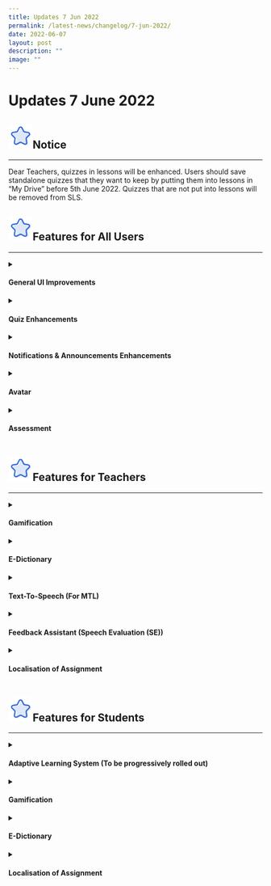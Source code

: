 ```yaml
---
title: Updates 7 Jun 2022
permalink: /latest-news/changelog/7-jun-2022/
date: 2022-06-07
layout: post
description: ""
image: ""
---
```

<h1 class="section-title">Updates 7 June 2022</h1>
<h2><img style="width:3rem; display: inline;" src="/images/Icons/Star.svg">Notice</h2><hr>
<p>Dear Teachers, quizzes in lessons will be enhanced. Users should save standalone quizzes that they want to keep by putting them into lessons in “My Drive” before 5th June 2022. Quizzes that are not put into lessons will be removed from SLS.</p>
<h2><img style="width:3rem; display: inline;" src="/images/Icons/Star.svg">Features for All Users</h2><hr>
<details><summary><h4>General UI Improvements</h4></summary>
<ol>
<li>
<p>Introduction of Table View for Global Search</p>
<ul>
<li>
<p>Allows for a denser and data-rich view of search results</p>
</li>
</ul>
</li>
<li>
<p>Introduction of App Library</p>
<ul>
<li>
<p>Features individual apps that can be found in Global Search</p>
</li>
<li>
<p>Supports Content Publisher apps (e.g. e-textbook platforms)</p>
</li>
</ul>
</li>
</ol></details>
<details><summary><h4>Quiz Enhancements</h4></summary>
<ol>
<li>
<p>Improvement of functionalities for Quizzes to prepare for e-SBA (e-School-Based Assessment)</p>
<ul>
<li>
<p>Supports multiple questions on each page of a quiz (from 1 question per page)</p>
</li>
<li>
<p>Supports Text/Media components and Display components (i.e. 2-columns, 3-columns and accordion) in quizzes</p>
</li>
</ul>
</li>
</ol></details>
<details><summary><h4>Notifications &amp; Announcements Enhancements</h4></summary>
<ol>
<li>
<p>Improvement of functionalities to allow users to manage information using:</p>
<ul>
<li>
<p>Filters</p>
</li><li>
<p>Categories &amp; Flags (Notifications only)</p>
</li>
</ul>
</li>
<li>
<p>Introduced new optional notifications for teachers to:</p>
<ul>
<li>
<p>Create forum post</p>
</li>
<li>
<p>Create/Edit annotation on student's assignment</p>
</li>
</ul>
</li>
<li>
<p>Ability to view Assignment-related notifications within the Assignment using toast messages</p>
</li>
<li>
<p>Introduction of a unified announcement listing page for users that lists
all announcement types - System, School and Class Group announcements</p>
<ul>
<li>
<p>Allows management of announcements (create / edit / delete)</p>
</li>
</ul>
</li><li>
<p>Users can choose to notify students of new announcements and/or notifications.</p>
</li>
</ol></details>
<details><summary><h4>Avatar</h4></summary>
<ol>
<li>
<p>Introduction of Avatar to allow users to better express their identity in SLS</p>
</li>
<li>
<p>Features 24 presets and customisable components from the SLS Avatar Competition held in 2021</p>
</li>
</ol></details>
<details><summary><h4>Assessment</h4></summary>
<ol>
<li>
<p>Ability to set Assignments as Assessments. This hides Assignment/Assessment cards from students.</p>
<ul>
<li>
<p>Assessments will be accessed through a dedicated URL.</p>
</li><li>
<p>URL can be whitelisted to support assessments using SLS in future.</p>
</li>
</ul>
</li></ol></details>
<h2><img style="width:3rem; display: inline;" src="/images/Icons/Star.svg">Features for Teachers</h2><hr>
<details><summary><h4>Gamification</h4></summary>
<ol>
<li>
<p>Introduction of Gamification in Courses to provide a more diverse range of experiences during their learning.</p>
</li>
<li>
<p>Introduction of additional and optional game-based elements such as</p>
<ul>
<li>
<p>Experience Points (XP) and Levels: To provide a sense of progression through the game </p>
</li>
<li>
<p>Game Story: To cater for game stories to appear when certain conditions are fulfiled</p>
</li>
<li>
<p>Achievements: To cater for the  awarding of Achievements when certain conditions are fulfiled</p>
</li>
</ul>
</li><li>
<p>Ability to monitor individual student’s game progress using a Game Leaderboard that can be turned on/off by teachers</p>
</li>
<li>
<p>Ability to manually award Experience Points, Game Stories, Achievements</p>
</li>
</ol></details>
<details><summary><h4>E-Dictionary</h4></summary>
<ol>
<li>
<p>Introduction of E-Dictionaries for Chinese Language</p>
<ul>
<li>
<p>
Provides an option for two E-dictionaries: Chinese Language and Chinese Language with English Translations
</p>
</li>
</ul>
</li><li>
<p>E-Dictionary supports Chinese Language words that have multiple pronunciations.</p>
</li>
</ol></details>
<details><summary><h4>Text-To-Speech (For MTL)</h4></summary>
<ol>
<li>
<p>Ability to generate an audio clip from the MTL text</p>
<ul>
<li>
<p>
The component provides two different views - annotation view and line-by-line view
</p>
</li>
<ul>
<li>
<p>Annotation view: Users can highlight and annotate the text while the audio is playing</p>
</li>
<li>
<p>Line-by-line view: Users will be guided through the narration. Clicking on the text will allow users to listen to the selected sentence</p>
</li>
</ul>
</ul>
</li></ol></details>
<details><summary><h4>Feedback Assistant (Speech Evaluation (SE))</h4></summary>
<ol>
<li>
<p>Introduction of auto-marking for Audio-Response Questions for MTL</p>
<ul>
<li>
<p>
Teachers are able to input the MTL text  for evaluation in an Audio-Response Question.
</p>
</li>
<li>
<p>
Students’ audio recording will be automatically graded for accuracy and fluency according to the MTL text to be read.
</p>
</li>
<li>
<p>
Teachers are able to edit the suggested marks returned by the SE tool and add personalised feedback for their students.
</p>
</li>
</ul>
</li></ol></details>
<details><summary><h4>Localisation of Assignment</h4></summary>
<ol>
<li>
<p>Teacher can set up an assignment to be localised in Mother Tongue Languages:</p>
<ul>
<li>
<p>Chinese Language</p>
</li>
<li>
<p>Malay Language</p>
</li>
<li>
<p>Tamil Language</p>
</li>
</ul></li></ol></details>
<h2><img style="width:3rem; display: inline;" src="/images/Icons/Star.svg">Features for Students</h2><hr>
<details><summary><h4>Adaptive Learning System (To be progressively rolled out)</h4></summary>
<ol>
<li>
<p>Students are able to learn adaptively based on an AI recommendation engine.</p>
</li>
</ol></details>
<details><summary><h4>Gamification</h4></summary>
<ol>
<li>
<p>Ability to progress through Gamified course to earn XP, move up Levels, unlock Game Stories and collect Achievements</p>
</li>
<li>
<p>Introduction of Game Leaderboard to motivate students and increase engagement</p>
</li>
</ol></details>
<details><summary><h4>E-Dictionary</h4></summary>
<ol>
<li>
<p>Students can use the Chinese Language E-Dictionary to search for definitions or translation of words within a lesson/course.</p>
</li>
</ol></details>
<details><summary><h4>Localisation of Assignment</h4></summary>
<ol>
<li>
<p>Students will be able to experience an immersive assignment in their Mother Tongue Language.</p>
</li>
</ol></details>